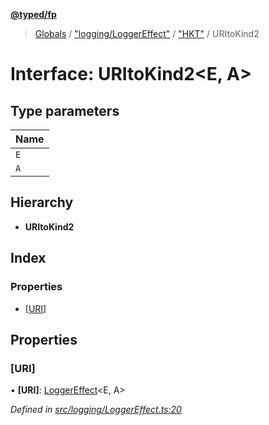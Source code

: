 **[@typed/fp](../README.md)**

> [Globals](../globals.md) / ["logging/LoggerEffect"](../modules/_logging_loggereffect_.md) / ["HKT"](../modules/_logging_loggereffect_._hkt_.md) / URItoKind2

# Interface: URItoKind2\<E, A>

## Type parameters

Name |
------ |
`E` |
`A` |

## Hierarchy

* **URItoKind2**

## Index

### Properties

* [[URI]](_logging_loggereffect_._hkt_.uritokind2.md#[uri])

## Properties

### [URI]

•  **[URI]**: [LoggerEffect](_logging_loggereffect_.loggereffect.md)\<E, A>

*Defined in [src/logging/LoggerEffect.ts:20](https://github.com/TylorS/typed-fp/blob/6ccb290/src/logging/LoggerEffect.ts#L20)*
